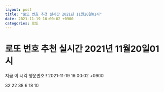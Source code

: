 ```yaml
---
layout: post
title: "로또 번호 추천 실시간 2021년 11월20일01시"
date: 2021-11-19 16:00:02 +0900
categories: 로또
---
```


# 로또 번호 추천 실시간 2021년 11월20일01시

지금 이 시각 행운번호!! 2021-11-19 16:00:02 +0900

 32  22  38  6  18  10 

